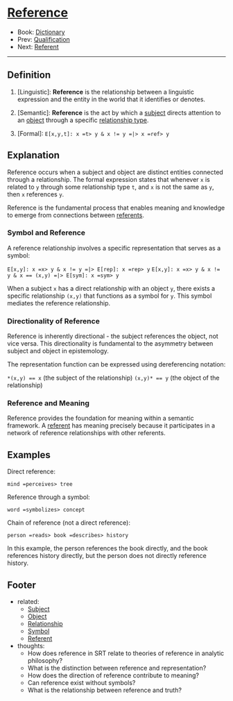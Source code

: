 # [Reference](https://dna-platform.github.io/inexplicable-phenomena/dictionary/reference.html)
- Book: [Dictionary](./.dictionary.md)
- Prev: [Qualification](./qualification.md)
- Next: [Referent](./referent.md)
---

## Definition

1. [Linguistic]: **Reference** is the relationship between a linguistic expression and the entity in the world that it identifies or denotes.

2. [Semantic]: **Reference** is the act by which a [subject](subject.md) directs attention to an [object](object.md) through a specific [relationship type](relationship.md).

3. [Formal]: `E[x,y,t]: x =t> y & x != y =|> x =ref> y`

## Explanation

Reference occurs when a subject and object are distinct entities connected through a relationship. The formal expression states that whenever `x` is related to `y` through some relationship type `t`, and `x` is not the same as `y`, then `x` references `y`.

Reference is the fundamental process that enables meaning and knowledge to emerge from connections between [referents](referent.md).

### Symbol and Reference

A reference relationship involves a specific representation that serves as a symbol:

`E[x,y]: x =x> y & x != y =|> E[rep]: x =rep> y`
`E[x,y]: x =x> y & x != y & x == (x,y) =|> E[sym]: x =sym> y`

When a subject `x` has a direct relationship with an object `y`, there exists a specific relationship `(x,y)` that functions as a symbol for `y`. This symbol mediates the reference relationship.

### Directionality of Reference

Reference is inherently directional - the subject references the object, not vice versa. This directionality is fundamental to the asymmetry between subject and object in epistemology.

The representation function can be expressed using dereferencing notation:

`*(x,y) == x` (the subject of the relationship)
`(x,y)* == y` (the object of the relationship)

### Reference and Meaning

Reference provides the foundation for meaning within a semantic framework. A [referent](referent.md) has meaning precisely because it participates in a network of reference relationships with other referents.

## Examples

Direct reference:
```
mind =perceives> tree
```

Reference through a symbol:
```
word =symbolizes> concept
```

Chain of reference (not a direct reference):
```
person =reads> book =describes> history
```

In this example, the person references the book directly, and the book references history directly, but the person does not directly reference history.

## Footer
- related: 
  - [Subject](subject.md)
  - [Object](object.md)
  - [Relationship](relationship.md)
  - [Symbol](symbolism.md)
  - [Referent](referent.md)
- thoughts:
  - How does reference in SRT relate to theories of reference in analytic philosophy?
  - What is the distinction between reference and representation?
  - How does the direction of reference contribute to meaning?
  - Can reference exist without symbols?
  - What is the relationship between reference and truth?